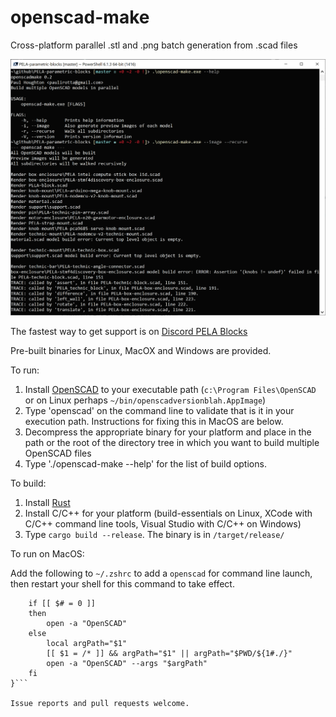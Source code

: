 # openscad-make
Cross-platform parallel .stl and .png batch generation from .scad files

![openscad-make screen shot](img/openscad-make-screen-shot.png)

The fastest way to get support is on [Discord PELA Blocks](https://discord.gg/Yy2srz)

Pre-built binaries for Linux, MacOX and Windows are provided.

To run:
1. Install [OpenSCAD](https://www.openscad.org/) to your executable path (`c:\Program Files\OpenSCAD` or on Linux perhaps `~/bin/openscadversionblah.AppImage`)
1. Type 'openscad' on the command line to validate that is it in your execution path. Instructions for fixing this in MacOS are below.
1. Decompress the appropriate binary for your platform and place in the path or the root of the directory tree in which you want to build multiple OpenSCAD files
1. Type './openscad-make --help' for the list of build options.

To build:

1. Install [Rust](https://rustup.rs/)
1. Install C/C++ for your platform (build-essentials on Linux, XCode with C/C++ command line tools, Visual Studio with C/C++ on Windows)
1. Type `cargo build --release`. The binary is in `/target/release/`

To run on MacOS:

Add the following to `~/.zshrc` to add a `openscad` for command line launch, then restart your shell for this command to take effect.

```function openscad {
    if [[ $# = 0 ]]
    then
        open -a "OpenSCAD"
    else
        local argPath="$1"
        [[ $1 = /* ]] && argPath="$1" || argPath="$PWD/${1#./}"
        open -a "OpenSCAD" --args "$argPath"
    fi
}```

Issue reports and pull requests welcome.
